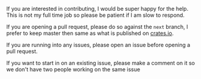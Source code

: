 If you are interested in contributing, I would be super happy for the help. This is not my
full time job so please be patient if I am slow to respond.

If you are opening a pull request, please do so against the `next` branch, I prefer to keep master then same
as what is published on [crates.io](https://crates.io/crates/ressa).

If you are running into any issues, please open an issue before opening a pull request.

If you want to start in on an existing issue, please make a comment on it so we don't have
two people working on the same issue
